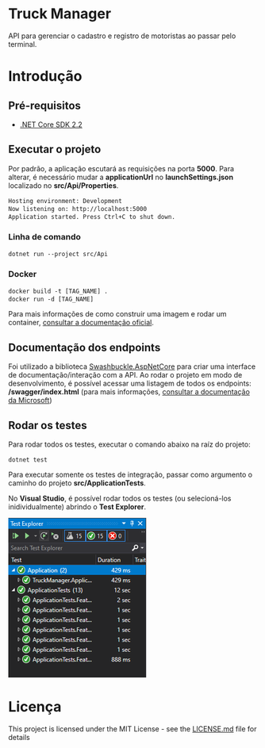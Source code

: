# Truck Manager

API para gerenciar o cadastro e registro de motoristas ao passar pelo terminal.

# Introdução

## Pré-requisitos

* [.NET Core SDK 2.2](https://dotnet.microsoft.com/download/dotnet-core/2.2)

## Executar o projeto

Por padrão, a aplicação escutará as requisições na porta **5000**. Para alterar, é necessário mudar a **applicationUrl** no **launchSettings.json** localizado no **src/Api/Properties**.

```
Hosting environment: Development
Now listening on: http://localhost:5000
Application started. Press Ctrl+C to shut down.
```

### Linha de comando

```
dotnet run --project src/Api
```

### Docker

```
docker build -t [TAG_NAME] .
docker run -d [TAG_NAME]
```

Para mais informações de como construir uma imagem e rodar um container, [consultar a documentação oficial](https://docs.docker.com/get-started/).

## Documentação dos endpoints

Foi utilizado a biblioteca [Swashbuckle.AspNetCore](https://github.com/domaindrivendev/Swashbuckle.AspNetCore) para criar uma interface de documentação/interação com a API. Ao rodar o projeto em modo de desenvolvimento, é possível acessar uma listagem de todos os endpoints: **/swagger/index.html** (para mais informações, [consultar a documentação da Microsoft](https://docs.microsoft.com/pt-br/aspnet/core/tutorials/getting-started-with-swashbuckle?view=aspnetcore-2.2&tabs=visual-studio))

## Rodar os testes

Para rodar todos os testes, executar o comando abaixo na raíz do projeto:

```
dotnet test
```

Para executar somente os testes de integração, passar como argumento o caminho do projeto **src/ApplicationTests**.

No **Visual Studio**, é possível rodar todos os testes (ou selecioná-los inidividualmente) abrindo o **Test Explorer**.

![test-explorer](resources/test-explorer.png)

# Licença

This project is licensed under the MIT License - see the [LICENSE.md](LICENSE.md) file for details
